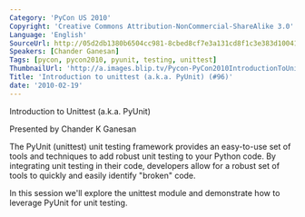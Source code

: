 ```yaml
---
Category: 'PyCon US 2010'
Copyright: 'Creative Commons Attribution-NonCommercial-ShareAlike 3.0'
Language: 'English'
SourceUrl: http://05d2db1380b6504cc981-8cbed8cf7e3a131cd8f1c3e383d10041.r93.cf2.rackcdn.com/pycon-us-2010/237_introduction-to-unittest-a-k-a-pyunit-96.m4v
Speakers: [Chander Ganesan]
Tags: [pycon, pycon2010, pyunit, testing, unittest]
ThumbnailUrl: 'http://a.images.blip.tv/Pycon-PyCon2010IntroductionToUnittestAkaPyUnit96996-668.jpg'
Title: 'Introduction to unittest (a.k.a. PyUnit) (#96)'
date: '2010-02-19'
---
```

Introduction to Unittest (a.k.a. PyUnit)

Presented by Chander K Ganesan

The PyUnit (unittest) unit testing framework provides an easy-to-use set of
tools and techniques to add robust unit testing to your Python code. By
integrating unit testing in their code, developers allow for a robust set of
tools to quickly and easily identify "broken" code.

In this session we'll explore the unittest module and demonstrate how to
leverage PyUnit for unit testing.
